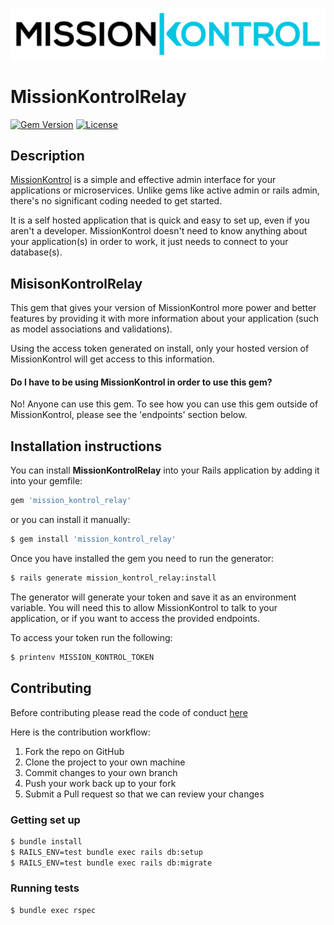 ![MissionKontrol Logo](MissionKontrol-logo-original.png)

# MissionKontrolRelay

[![Gem Version](http://img.shields.io/gem/v/mission_kontrol_relay.svg?style=flat-square)](https://rubygems.org/gems/mission_kontrol_relay)
[![License](http://img.shields.io/:license-gpl3-blue.svg?style=flat-square)](http://www.gnu.org/licenses/gpl-3.0.html)

## Description

[MissionKontrol](https://missionkontrol.io) is a simple and effective admin interface for your applications or microservices. Unlike gems like active admin or rails admin, there's no significant coding needed to get started.

It is a self hosted application that is quick and easy to set up, even if you aren't a developer. MissionKontrol doesn't need to know anything about your application(s) in order to work, it just needs to connect to your database(s).

## MisisonKontrolRelay
This gem that gives your version of MissionKontrol more power and better features by providing it with more information about your application (such as model associations and validations).

Using the access token generated on install, only your hosted version of MissionKontrol will get access to this information.

#### Do I have to be using MissionKontrol in order to use this gem?

No! Anyone can use this gem. To see how you can use this gem outside of MissionKontrol, please see the 'endpoints' section below.

## Installation instructions

You can install **MissionKontrolRelay** into your Rails application by adding it into your gemfile:

```ruby
gem 'mission_kontrol_relay'
```

or you can install it manually:

```bash
$ gem install 'mission_kontrol_relay'
```

Once you have installed the gem you need to run the generator:

```bash
$ rails generate mission_kontrol_relay:install
```

The generator will generate your token and save it as an environment variable. You will need this to allow MissionKontrol to talk to your application, or if you want to access the provided endpoints.

To access your token run the following:

```bash
$ printenv MISSION_KONTROL_TOKEN
```

## Contributing

Before contributing please read the code of conduct [here](https://github.com/Mission-Kontrol/MissionKontrol-rails/CODE_OF_CONDUCT.md)

Here is the contribution workflow:

1. Fork the repo on GitHub
2. Clone the project to your own machine
3. Commit changes to your own branch
4. Push your work back up to your fork
5. Submit a Pull request so that we can review your changes

### Getting set up

```bash
$ bundle install
$ RAILS_ENV=test bundle exec rails db:setup
$ RAILS_ENV=test bundle exec rails db:migrate
```

### Running tests

```bash
$ bundle exec rspec
```
